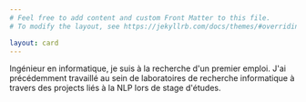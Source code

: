 ```yaml
---
# Feel free to add content and custom Front Matter to this file.
# To modify the layout, see https://jekyllrb.com/docs/themes/#overriding-theme-defaults

layout: card
---
```


Ingénieur en informatique, je suis à la recherche d'un premier emploi. J'ai précédemment travaillé au sein de laboratoires de recherche informatique à travers des projects liés à la NLP lors de stage d'études.
